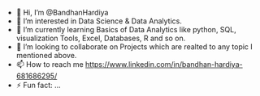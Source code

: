 - 👋 Hi, I’m @BandhanHardiya
- 👀 I’m interested in Data Science & Data Analytics.
- 🌱 I’m currently learning Basics of Data Analytics like python, SQL, visualization Tools, Excel, Databases, R and so on. 
- 💞️ I’m looking to collaborate on Projects which are realted to any topic I mentioned above.
- 📫 How to reach me https://www.linkedin.com/in/bandhan-hardiya-681686295/
- ⚡ Fun fact: ...

<!---
BandhanHardiya/BandhanHardiya is a ✨ special ✨ repository because its `README.md` (this file) appears on your GitHub profile.
You can click the Preview link to take a look at your changes.
--->
